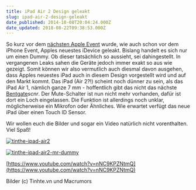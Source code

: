 ```yaml
---
title: iPad Air 2 Design geleakt
slug: ipad-air-2-design-geleakt
date_published: 2014-10-08T20:04:24.000Z
date_updated: 2018-08-22T09:38:53.000Z
---
```


So kurz vor dem [nächsten Apple Event](__GHOST_URL__/ipad-event-am-16-oktober/) wurde, wie auch schon vor dem iPhone Event, Apples neuestes iDevice geleakt. Bislang handelt es sich nur um einen Dummy. Ob dieser tatsächlich so aussieht, sei dahingestellt. In vergangenen Leaks sahen die Geräte jedoch immer exakt so aus wie gezeigt. Somit können wir also vermutlich auch diesmal davon ausgehen, dass Apples neuestes iPad auch in diesem Design vorgestellt wird und auf den Markt kommt. Das iPad (Air 2?!) scheint noch dünner zu sein, als das iPad Air 1, nämlich ganze 7 mm - hoffentlich gibt das nicht das nächste [Bentgate](__GHOST_URL__/apple-what-are-you-doing-bentgate-und-ios-8-0-1-bugs/)*scnr*. Der Mute-Schalter ist nun nicht mehr vorhanden, dafür ist dort ein Loch eingelassen. Die Funktion ist allerdings noch unklar, möglicherweise ein Mikrofon oder Ähnliches. Wie erwartet verfügt das neue iPad über einen Touch ID Sensor.

Wir wollen euch die Bilder und sogar ein Video natürlich nicht vorenthalten. Viel Spaß!

[![tinthe-ipad-air2](//picdump.thafaker.de/2014/10/tinthe-ipad-air2-580x385.jpeg)](__GHOST_URL__/ipad-air-2-design-geleakt/tinthe-ipad-air2/)

[![tinthe-ipad-air2-mr-dummy](//picdump.thafaker.de/2014/10/tinthe-ipad-air2-mr-dummy-580x267.jpeg)](__GHOST_URL__/ipad-air-2-design-geleakt/tinthe-ipad-air2-mr-dummy/)

[https://www.youtube.com/watch?v=nNC9KPZNtmQ](https://www.youtube.com/watch?v=nNC9KPZNtmQ)

Bilder (c) Tinhte.vn und Macrumors
